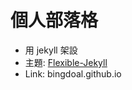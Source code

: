 # 個人部落格
+ 用 jekyll 架設
+ 主題: [Flexible-Jekyll](https://github.com/artemsheludko/flexible-jekyll)
+ Link: bingdoal.github.io
